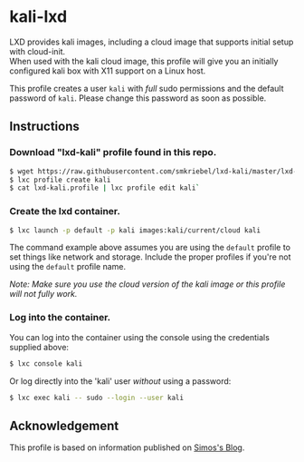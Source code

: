 # kali-lxd

LXD provides kali images, including a cloud image that supports initial setup with cloud-init.  
When used with the kali cloud image, this profile will give you an initially configured kali 
box with X11 support on a Linux host.

This profile creates a user `kali` with _full_ sudo permissions and the default password of `kali`.
Please change this password as soon as possible.

## Instructions

### Download "lxd-kali" profile found in this repo.

```sh
$ wget https://raw.githubusercontent.com/smkriebel/lxd-kali/master/lxd-kali.profile
$ lxc profile create kali
$ cat lxd-kali.profile | lxc profile edit kali`  
```
### Create the lxd container.

```sh
$ lxc launch -p default -p kali images:kali/current/cloud kali
```
The command example above assumes you are using the `default` profile to set things like network and storage.
Include the proper profiles if you're not using the `default` profile name.

_Note: Make sure you use the cloud version of the kali image or this profile will not fully work._

### Log into the container.

You can log into the container using the console using the credentials supplied above:

```sh
$ lxc console kali
```
Or log directly into the 'kali' user _without_ using a password:

```sh
$ lxc exec kali -- sudo --login --user kali
```
## Acknowledgement

This profile is based on information published on [Simos's Blog](https://blog.simos.info/).
